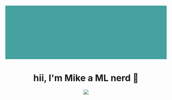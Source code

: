 <p align="center"><img src="images/pfp.gif" /></p>
<h1 align="center">hii, I'm Mike a ML nerd 👋</h1> 


<p align="center"><img src="https://github-readme-streak-stats.herokuapp.com/?user=michaelthechef&theme=gotham" /></p>
